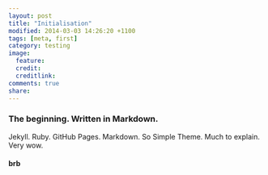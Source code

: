 ```yaml
---
layout: post
title: "Initialisation"
modified: 2014-03-03 14:26:20 +1100
tags: [meta, first]
category: testing
image:
  feature: 
  credit: 
  creditlink: 
comments: true
share: 
---
```


### The beginning. Written in Markdown.
Jekyll. Ruby. GitHub Pages. Markdown. So Simple Theme. Much to explain. Very wow.

#### brb